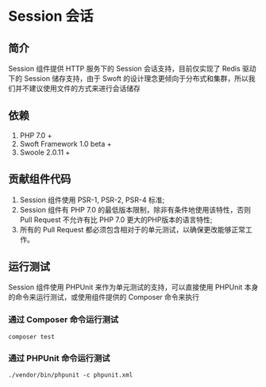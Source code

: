 # Session 会话

## 简介
Session 组件提供 HTTP 服务下的 Session 会话支持，目前仅实现了 Redis 驱动下的 Session 储存支持，由于 Swoft 的设计理念更倾向于分布式和集群，所以我们并不建议使用文件的方式来进行会话储存

## 依赖
1. PHP 7.0 + 
2. Swoft Framework 1.0 beta +
3. Swoole 2.0.11 +

## 贡献组件代码

1. Session 组件使用 PSR-1, PSR-2, PSR-4 标准;  
2. Session 组件有 PHP 7.0 的最低版本限制，除非有条件地使用该特性，否则 Pull Request 不允许有比 PHP 7.0 更大的PHP版本的语言特性; 
3. 所有的 Pull Request 都必须包含相对于的单元测试，以确保更改能够正常工作。  

## 运行测试

Session 组件使用 PHPUnit 来作为单元测试的支持，可以直接使用 PHPUnit 本身的命令来运行测试，或使用组件提供的 Composer 命令来执行

### 通过 Composer 命令运行测试
`composer test`

### 通过 PHPUnit 命令运行测试
`./vendor/bin/phpunit -c phpunit.xml`
